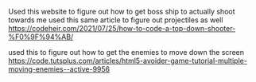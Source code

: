 Used this website to figure out how to get boss ship to actually shoot towards me
used this same article to figure out projectiles as well
https://codeheir.com/2021/07/25/how-to-code-a-top-down-shooter-%F0%9F%94%AB/

used this to figure out how to get the enemies to move down the screen
https://code.tutsplus.com/articles/html5-avoider-game-tutorial-multiple-moving-enemies--active-9956

